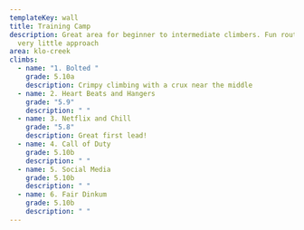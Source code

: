 ```yaml
---
templateKey: wall
title: Training Camp
description: Great area for beginner to intermediate climbers. Fun routes with
  very little approach
area: klo-creek
climbs:
  - name: "1. Bolted "
    grade: 5.10a
    description: Crimpy climbing with a crux near the middle
  - name: 2. Heart Beats and Hangers
    grade: "5.9"
    description: " "
  - name: 3. Netflix and Chill
    grade: "5.8"
    description: Great first lead!
  - name: 4. Call of Duty
    grade: 5.10b
    description: " "
  - name: 5. Social Media
    grade: 5.10b
    description: " "
  - name: 6. Fair Dinkum
    grade: 5.10b
    description: " "
---
```

